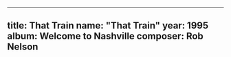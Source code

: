 
---
title: That Train
name: "That Train"
year:  1995
album: Welcome to Nashville
composer: Rob Nelson
---
